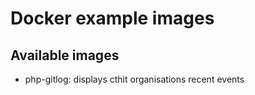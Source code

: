 # Docker example images

## Available images
 * php-gitlog: displays cthit organisations recent events
